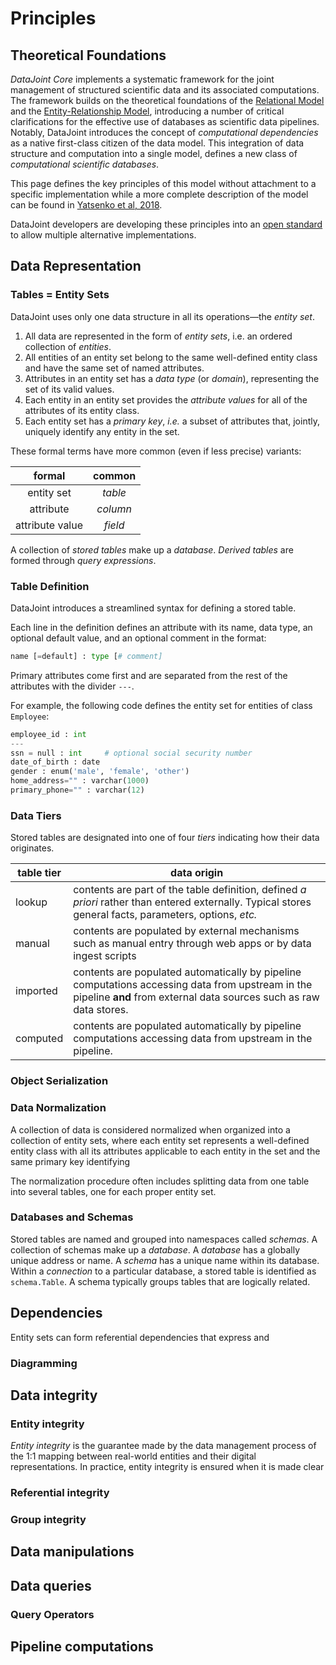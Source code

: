 # Principles

## Theoretical Foundations

*DataJoint Core* implements a systematic framework for the joint management of
structured scientific data and its associated computations.
The framework builds on the theoretical foundations of the
[Relational Model](https://en.wikipedia.org/wiki/Relational_model) and
the [Entity-Relationship Model](https://en.wikipedia.org/wiki/Entity%E2%80%93relationship_model),
introducing a number of critical clarifications for the effective use of databases as
scientific data pipelines.
Notably, DataJoint introduces the concept of *computational dependencies* as a native
first-class citizen of the data model.
This integration of data structure and computation into a single model, defines a new
class of *computational scientific databases*.

This page defines the key principles of this model without attachment to a specific
implementation while a more complete description of the model can be found in
[Yatsenko et al, 2018](https://doi.org/10.48550/arXiv.1807.11104).

DataJoint developers are developing these principles into an
[open standard](https://en.wikipedia.org/wiki/Open_standard) to allow multiple
alternative implementations.

## Data Representation

### Tables = Entity Sets

DataJoint uses only one data structure in all its operations—the *entity set*.

1. All data are represented in the form of *entity sets*, i.e. an ordered collection of
*entities*.
2. All entities of an entity set belong to the same well-defined entity class and have
the same set of named attributes.
3. Attributes in an entity set has a *data type* (or *domain*), representing the set of
its valid values.
4. Each entity in an entity set provides the *attribute values* for all of the
attributes of its entity class.
5. Each entity set has a *primary key*, *i.e.* a subset of attributes that, jointly,
uniquely identify any entity in the set.

These formal terms have more common (even if less precise) variants:

| formal | common |
|:-:|:--:|
| entity set |  *table* |
| attribute |  *column* |
| attribute value |  *field* |

A collection of *stored tables* make up a *database*.
*Derived tables* are formed through *query expressions*.

### Table Definition

DataJoint introduces a streamlined syntax for defining a stored table.

Each line in the definition defines an attribute with its name, data type, an optional
default value, and an optional comment in the format:

```python
name [=default] : type [# comment]
```

Primary attributes come first and are separated from the rest of the attributes with
the divider `---`.

For example, the following code defines the entity set for entities of class `Employee`:

```python
employee_id : int
---
ssn = null : int     # optional social security number
date_of_birth : date
gender : enum('male', 'female', 'other')
home_address="" : varchar(1000)
primary_phone="" : varchar(12)
```

### Data Tiers

Stored tables are designated into one of four *tiers* indicating how their data
originates.

|  table tier | data origin |
| --- | --- |
| lookup | contents are part of the table definition, defined *a priori* rather than entered externally. Typical stores general facts, parameters, options, *etc.* |
| manual | contents are populated by external mechanisms such as manual entry through web apps or by data ingest scripts |
| imported | contents are populated automatically by pipeline computations accessing data from upstream in the pipeline **and** from external data sources such as raw data stores.|
| computed | contents are populated automatically by pipeline computations accessing data from upstream in the pipeline. |

### Object Serialization

### Data Normalization

A collection of data is considered normalized when organized into a collection of
entity sets, where each entity set represents a well-defined entity class with all its
attributes applicable to each entity in the set and the same primary key identifying

The normalization procedure often includes splitting data from one table into several
tables, one for each proper entity set.

### Databases and Schemas

Stored tables are named and grouped into namespaces called *schemas*.
A collection of schemas make up a *database*.
A *database* has a globally unique address or name.
A *schema* has a unique name within its database.
Within a *connection* to a particular database, a stored table is identified as
`schema.Table`.
A schema typically groups tables that are logically related.

## Dependencies

Entity sets can form referential dependencies that express and

### Diagramming

## Data integrity

### Entity integrity

*Entity integrity* is the guarantee made by the data management process of the 1:1
mapping between real-world entities and their digital representations.
In practice, entity integrity is ensured when it is made clear

### Referential integrity

### Group integrity

## Data manipulations

## Data queries

### Query Operators

## Pipeline computations
